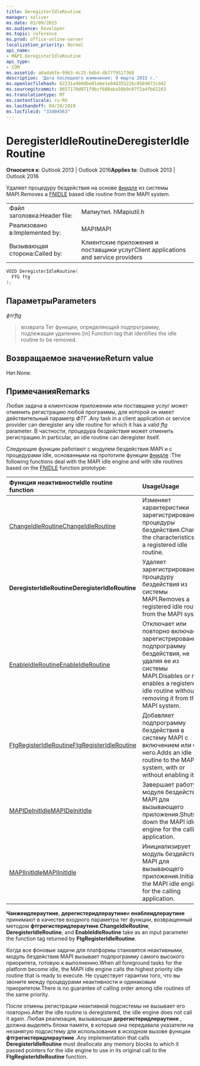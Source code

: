 ```yaml
---
title: DeregisterIdleRoutine
manager: soliver
ms.date: 03/09/2015
ms.audience: Developer
ms.topic: reference
ms.prod: office-online-server
localization_priority: Normal
api_name:
- MAPI.DeregisterIdleRoutine
api_type:
- COM
ms.assetid: a8ada6fe-9963-4c25-b4b4-db77f9517368
description: 'Дата последнего изменения: 9 марта 2015 г.'
ms.openlocfilehash: 62231a900dbe01ebe1e848355226c0589072cd42
ms.sourcegitcommit: 8657170d071f9bcf680aba50b9c07f2a4fb82283
ms.translationtype: MT
ms.contentlocale: ru-RU
ms.lasthandoff: 04/28/2019
ms.locfileid: "33404563"
---
```

# <a name="deregisteridleroutine"></a><span data-ttu-id="ac404-103">DeregisterIdleRoutine</span><span class="sxs-lookup"><span data-stu-id="ac404-103">DeregisterIdleRoutine</span></span>

  
  
<span data-ttu-id="ac404-104">**Относится к**: Outlook 2013 | Outlook 2016</span><span class="sxs-lookup"><span data-stu-id="ac404-104">**Applies to**: Outlook 2013 | Outlook 2016</span></span> 
  
<span data-ttu-id="ac404-105">Удаляет процедуру бездействия на основе [фнидле](fnidle.md) из системы MAPI.</span><span class="sxs-lookup"><span data-stu-id="ac404-105">Removes a [FNIDLE](fnidle.md) based idle routine from the MAPI system.</span></span> 
  
|||
|:-----|:-----|
|<span data-ttu-id="ac404-106">Файл заголовка:</span><span class="sxs-lookup"><span data-stu-id="ac404-106">Header file:</span></span>  <br/> |<span data-ttu-id="ac404-107">Мапиутил. h</span><span class="sxs-lookup"><span data-stu-id="ac404-107">Mapiutil.h</span></span>  <br/> |
|<span data-ttu-id="ac404-108">Реализовано в:</span><span class="sxs-lookup"><span data-stu-id="ac404-108">Implemented by:</span></span>  <br/> |<span data-ttu-id="ac404-109">MAPI</span><span class="sxs-lookup"><span data-stu-id="ac404-109">MAPI</span></span>  <br/> |
|<span data-ttu-id="ac404-110">Вызывающая сторона:</span><span class="sxs-lookup"><span data-stu-id="ac404-110">Called by:</span></span>  <br/> |<span data-ttu-id="ac404-111">Клиентские приложения и поставщики услуг</span><span class="sxs-lookup"><span data-stu-id="ac404-111">Client applications and service providers</span></span>  <br/> |
   
```cpp
VOID DeregisterIdleRoutine(
  FTG ftg
);
```

## <a name="parameters"></a><span data-ttu-id="ac404-112">Параметры</span><span class="sxs-lookup"><span data-stu-id="ac404-112">Parameters</span></span>

 <span data-ttu-id="ac404-113">_фтг_</span><span class="sxs-lookup"><span data-stu-id="ac404-113">_ftg_</span></span>
  
> <span data-ttu-id="ac404-114">возврата Тег функции, определяющий подпрограмму, подлежащая удалению.</span><span class="sxs-lookup"><span data-stu-id="ac404-114">[in] Function tag that identifies the idle routine to be removed.</span></span>
    
## <a name="return-value"></a><span data-ttu-id="ac404-115">Возвращаемое значение</span><span class="sxs-lookup"><span data-stu-id="ac404-115">Return value</span></span>

<span data-ttu-id="ac404-116">Нет.</span><span class="sxs-lookup"><span data-stu-id="ac404-116">None.</span></span>
  
## <a name="remarks"></a><span data-ttu-id="ac404-117">Примечания</span><span class="sxs-lookup"><span data-stu-id="ac404-117">Remarks</span></span>

<span data-ttu-id="ac404-118">Любая задача в клиентском приложении или поставщике услуг может отменить регистрацию любой программы, для которой он имеет действительный параметр _ФТГ_ .</span><span class="sxs-lookup"><span data-stu-id="ac404-118">Any task in a client application or service provider can deregister any idle routine for which it has a valid  _ftg_ parameter.</span></span> <span data-ttu-id="ac404-119">В частности, процедура бездействия может отменить регистрацию.</span><span class="sxs-lookup"><span data-stu-id="ac404-119">In particular, an idle routine can deregister itself.</span></span> 
  
<span data-ttu-id="ac404-120">Следующие функции работают с модулем бездействия MAPI и с процедурами Idle, основанными на прототипе функции [фнидле](fnidle.md) :</span><span class="sxs-lookup"><span data-stu-id="ac404-120">The following functions deal with the MAPI idle engine and with idle routines based on the [FNIDLE](fnidle.md) function prototype:</span></span> 
  
|<span data-ttu-id="ac404-121">**Функция неактивности**</span><span class="sxs-lookup"><span data-stu-id="ac404-121">**Idle routine function**</span></span>|<span data-ttu-id="ac404-122">**Usage**</span><span class="sxs-lookup"><span data-stu-id="ac404-122">**Usage**</span></span>|
|:-----|:-----|
|[<span data-ttu-id="ac404-123">ChangeIdleRoutine</span><span class="sxs-lookup"><span data-stu-id="ac404-123">ChangeIdleRoutine</span></span>](changeidleroutine.md) <br/> |<span data-ttu-id="ac404-124">Изменяет характеристики зарегистрированной процедуры бездействия.</span><span class="sxs-lookup"><span data-stu-id="ac404-124">Changes the characteristics of a registered idle routine.</span></span>  <br/> |
|<span data-ttu-id="ac404-125">**DeregisterIdleRoutine**</span><span class="sxs-lookup"><span data-stu-id="ac404-125">**DeregisterIdleRoutine**</span></span> <br/> |<span data-ttu-id="ac404-126">Удаляет зарегистрированную процедуру бездействия из системы MAPI.</span><span class="sxs-lookup"><span data-stu-id="ac404-126">Removes a registered idle routine from the MAPI system.</span></span>  <br/> |
|[<span data-ttu-id="ac404-127">EnableIdleRoutine</span><span class="sxs-lookup"><span data-stu-id="ac404-127">EnableIdleRoutine</span></span>](enableidleroutine.md) <br/> |<span data-ttu-id="ac404-128">Отключает или повторно включает зарегистрированную подпрограмму бездействия, не удаляя ее из системы MAPI.</span><span class="sxs-lookup"><span data-stu-id="ac404-128">Disables or re-enables a registered idle routine without removing it from the MAPI system.</span></span>  <br/> |
|[<span data-ttu-id="ac404-129">FtgRegisterIdleRoutine</span><span class="sxs-lookup"><span data-stu-id="ac404-129">FtgRegisterIdleRoutine</span></span>](ftgregisteridleroutine.md) <br/> |<span data-ttu-id="ac404-130">Добавляет подпрограмму бездействия в систему MAPI с включением или без него.</span><span class="sxs-lookup"><span data-stu-id="ac404-130">Adds an idle routine to the MAPI system, with or without enabling it.</span></span>  <br/> |
|[<span data-ttu-id="ac404-131">MAPIDeInitIdle</span><span class="sxs-lookup"><span data-stu-id="ac404-131">MAPIDeInitIdle</span></span>](mapideinitidle.md) <br/> |<span data-ttu-id="ac404-132">Завершает работу модуля бездействия MAPI для вызывающего приложения.</span><span class="sxs-lookup"><span data-stu-id="ac404-132">Shuts down the MAPI idle engine for the calling application.</span></span>  <br/> |
|[<span data-ttu-id="ac404-133">MAPIInitIdle</span><span class="sxs-lookup"><span data-stu-id="ac404-133">MAPIInitIdle</span></span>](mapiinitidle.md) <br/> |<span data-ttu-id="ac404-134">Инициализирует модуль бездействия MAPI для вызывающего приложения.</span><span class="sxs-lookup"><span data-stu-id="ac404-134">Initializes the MAPI idle engine for the calling application.</span></span>  <br/> |
   
 <span data-ttu-id="ac404-135">**Чанжеидлераутине**, **дерегистеридлераутине**и **енаблеидлераутине** принимают в качестве входного параметра тег функции, возвращенный методом **фтгрегистеридлераутине**.</span><span class="sxs-lookup"><span data-stu-id="ac404-135">**ChangeIdleRoutine**, **DeregisterIdleRoutine**, and **EnableIdleRoutine** take as an input parameter the function tag returned by **FtgRegisterIdleRoutine**.</span></span> 
  
<span data-ttu-id="ac404-136">Когда все фоновые задачи для платформы становятся неактивными, модуль бездействия MAPI вызывает подпрограмму самого высокого приоритета, готовую к выполнению.</span><span class="sxs-lookup"><span data-stu-id="ac404-136">When all foreground tasks for the platform become idle, the MAPI idle engine calls the highest priority idle routine that is ready to execute.</span></span> <span data-ttu-id="ac404-137">Не существует гарантии того, что вы звоните между процедурами неактивности и одинаковым приоритетом.</span><span class="sxs-lookup"><span data-stu-id="ac404-137">There is no guarantee of calling order among idle routines of the same priority.</span></span> 
  
<span data-ttu-id="ac404-138">После отмены регистрации неактивной подсистемы не вызывает его повторно.</span><span class="sxs-lookup"><span data-stu-id="ac404-138">After the idle routine is deregistered, the idle engine does not call it again.</span></span> <span data-ttu-id="ac404-139">Любая реализация, вызывающая **дерегистеридлераутине** , должна выделять блоки памяти, в которые она передавала указатели на незанятую подсистему для использования в исходном вызове функции **фтгрегистеридлераутине** .</span><span class="sxs-lookup"><span data-stu-id="ac404-139">Any implementation that calls **DeregisterIdleRoutine** must deallocate any memory blocks to which it passed pointers for the idle engine to use in its original call to the **FtgRegisterIdleRoutine** function.</span></span> 
  


